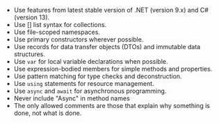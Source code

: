 * Use features from latest stable version of .NET (version 9.x) and C# (version 13).
* Use [] list syntax for collections.
* Use file-scoped namespaces.
* Use primary constructors wherever possible.
* Use records for data transfer objects (DTOs) and immutable data structures.
* Use `var` for local variable declarations when possible.
* Use expression-bodied members for simple methods and properties.
* Use pattern matching for type checks and deconstruction.
* Use `using` statements for resource management.
* Use `async` and `await` for asynchronous programming.
* Never include "Async" in method names
* The only allowed comments are those that explain why something is done, not what is done.